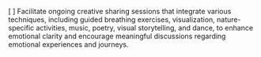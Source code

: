 [ ] Facilitate ongoing creative sharing sessions that integrate various techniques, including guided breathing exercises, visualization, nature-specific activities, music, poetry, visual storytelling, and dance, to enhance emotional clarity and encourage meaningful discussions regarding emotional experiences and journeys.